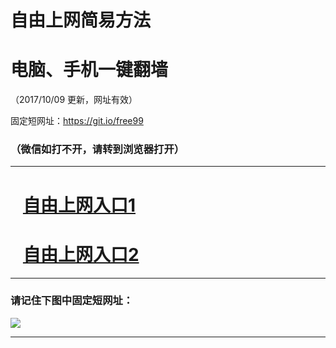 ﻿# 自由上网简易方法

# 电脑、手机一键翻墙

（2017/10/09 更新，网址有效）

固定短网址：https://git.io/free99

### （微信如打不开，请转到浏览器打开）


***





# &nbsp;&nbsp; <a href="http://ft1080625214.fwq-tz-1001.info/fwqtz01.html?t=100900116782 " target="_blank">自由上网入口1</a>
# &nbsp;&nbsp; <a href="http://ft3101730304.fwq-tz-1002.info/fwqtz02.html?t=10090018334 " target="_blank">自由上网入口2</a>
***

### 请记住下图中固定短网址：

<img src="https://s3-us-west-2.amazonaws.com/fwq-1001/yjfq-20170905okok.png" /> 


***


